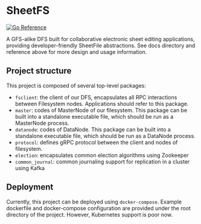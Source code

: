 # SheetFS
[![Go Reference](https://pkg.go.dev/badge/github.com/fourstring/sheetfs.svg)](https://pkg.go.dev/github.com/fourstring/sheetfs)

A GFS-alike DFS built for collaborative electronic sheet editing applications, providing developer-friendly SheetFile abstractions. See docs directory and reference above for more design and usage information.

## Project structure
This project is composed of several top-level packages:

* `fsclient`: the client of our DFS, encapsulates all RPC interactions between Filesystem nodes. Applications should refer to this package.
* `master`: codes of MasterNode of our filesystem. This package can be built into a standalone executable file, which should be run as a MasterNode process.
* `datanode`: codes of DataNode. This package can be built into a standalone executable file, which should be run as a DataNode process.
* `protocol`: defines gRPC protocol between the client and nodes of filesystem.
* `election`: encapsulates common election algorithms using Zookeeper
* `common_journal`: common journaling support for replication in a cluster using Kafka

## Deployment
Currently, this project can be deployed using `docker-compose`. Example dockerfile and docker-compose configuration are provided under the root directory of the project. However, Kubernetes support is poor now.